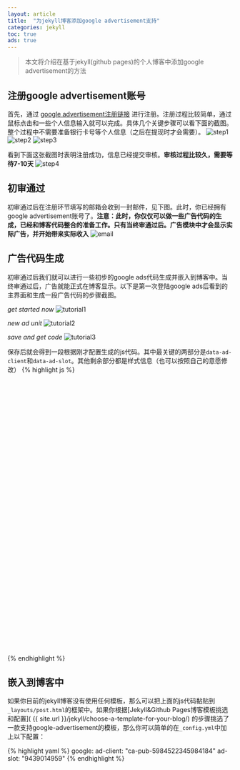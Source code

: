 ```yaml
---
layout: article
title:  "为jekyll博客添加google advertisement支持"
categories: jekyll
toc: true
ads: true
---
```


> 本文将介绍在基于jekyll(github pages)的个人博客中添加google advertisement的方法


## 注册google advertisement账号


首先，通过 [google advertisement注册链接](https://www.google.com/adsense/signup) 进行注册。注册过程比较简单，通过鼠标点击和一些个人信息输入就可以完成。具体几个关键步骤可以看下面的截图。整个过程中不需要准备银行卡号等个人信息（之后在提现时才会需要）。
![step1](/images/jekyll/google-ads/register1.png)
![step2](/images/jekyll/google-ads/register2.png)
![step3](/images/jekyll/google-ads/register3.png)

看到下面这张截图时表明注册成功，信息已经提交审核。**审核过程比较久，需要等待7-10天**
![step4](/images/jekyll/google-ads/register4.png)


## 初审通过


初审通过后在注册环节填写的邮箱会收到一封邮件，见下图。此时，你已经拥有google advertisement账号了。**注意：此时，你仅仅可以做一些广告代码的生成，已经和博客代码整合的准备工作。只有当终审通过后。广告模块中才会显示实际广告，并开始带来实际收入**
![email](/images/jekyll/google-ads/email.png)



## 广告代码生成


初审通过后我们就可以进行一些初步的google ads代码生成并嵌入到博客中。当终审通过后，广告就能正式在博客显示。以下是第一次登陆google ads后看到的主界面和生成一段广告代码的步骤截图。

*get started now*
![tutorial1](/images/jekyll/google-ads/tutorial1.png)

*new ad unit*
![tutorial2](/images/jekyll/google-ads/tutorial2.png)

*save and get code*
![tutorial3](/images/jekyll/google-ads/tutorial3.png)

保存后就会得到一段根据刚才配置生成的js代码。其中最关键的两部分是`data-ad-client`和`data-ad-slot`。其他剩余部分都是样式信息（也可以按照自己的意愿修改）
{% highlight js %}
<script async src="//pagead2.googlesyndication.com/pagead/js/adsbygoogle.js"></script>
<!-- sidebar -->
<ins class="adsbygoogle"
     style="display:inline-block;width:300px;height:600px"
     data-ad-client="ca-pub-5984522345984184"
     data-ad-slot="9439014959"></ins>
<script>
(adsbygoogle = window.adsbygoogle || []).push({});
</script>
{% endhighlight %}


## 嵌入到博客中


如果你目前的jekyll博客没有使用任何模板，那么可以把上面的js代码黏贴到`_layouts/post.html`的框架中。如果你根据[Jekyll&Github Pages博客模板挑选和配置]( {{ site.url }}/jekyll/choose-a-template-for-your-blog/) 的步骤挑选了一款支持google-advertisement的模板，那么你可以简单的在`_config.yml`中加上以下配置：

{% highlight yaml %}
  google:
    ad-client: "ca-pub-5984522345984184"
    ad-slot: "9439014959"
{% endhighlight %}

